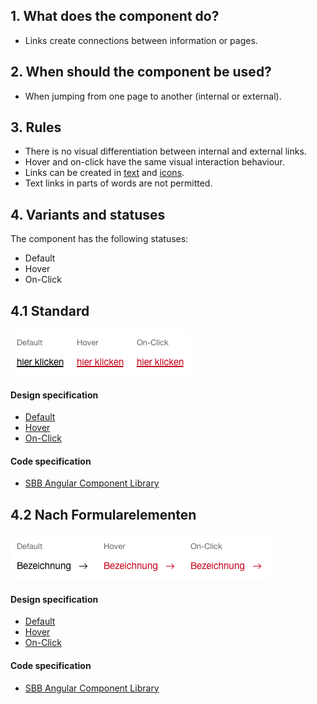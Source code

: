 ## 1. What does the component do?
* Links create connections between information or pages.


## 2. When should the component be used?
* When jumping from one page to another (internal or external).


## 3. Rules
* There is no visual differentiation between internal and external links.
* Hover and on-click have the same visual interaction behaviour.
* Links can be created in [text](https://digital.sbb.ch/en/webapps/basics/text) and [icons](https://digital.sbb.ch/en/webapps/basics/icon).
* Text links in parts of words are not permitted.


## 4. Variants and statuses
The component has the following statuses:
* Default
* Hover
* On-Click

## 4.1 Standard
![Image of the link component in the standard variant](https://raw.githubusercontent.com/sbb-design-systems/design-system-webapp-documentation/master/documentation/components/link/images/link_copy.png 'class: image')

#### Design specification
* [Default](https://sbb.invisionapp.com/d/main#/console/17140415/355318460/inspect)
* [Hover](https://sbb.invisionapp.com/d/main#/console/17140415/355318461/inspect)
* [On-Click](https://sbb.invisionapp.com/d/main#/console/17140415/355318462/inspect)

#### Code specification
* [SBB Angular Component Library](https://sbb-angular.app.sbb.ch/business/components/links)

## 4.2 Nach Formularelementen
![Image of the link component in forms](https://raw.githubusercontent.com/sbb-design-systems/design-system-webapp-documentation/master/documentation/components/link/images/link_form.png 'class: image')

#### Design specification
* [Default](https://sbb.invisionapp.com/d/main#/console/17140415/355318463/inspect)
* [Hover](https://sbb.invisionapp.com/d/main#/console/17140415/355318464/inspect)
* [On-Click](https://sbb.invisionapp.com/d/main#/console/17140415/355318465/inspect)

#### Code specification
* [SBB Angular Component Library](https://sbb-angular.app.sbb.ch/business/components/links)
